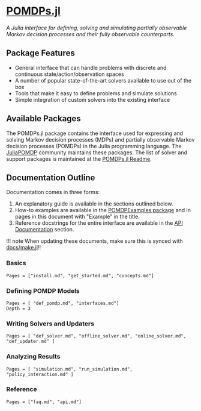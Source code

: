 # [POMDPs.jl](https://github.com/JuliaPOMDP/POMDPs.jl)
*A Julia interface for defining, solving and simulating partially observable Markov decision processes and their fully
observable counterparts.*

## Package Features

- General interface that can handle problems with discrete and continuous state/action/observation spaces
- A number of popular state-of-the-art solvers available to use out of the box
- Tools that make it easy to define problems and simulate solutions
- Simple integration of custom solvers into the existing interface

## Available Packages

The POMDPs.jl package contains the interface used for expressing and solving Markov decision processes (MDPs) and partially
observable Markov decision processes (POMDPs) in the Julia programming language. The
[JuliaPOMDP](https://github.com/JuliaPOMDP) community maintains these packages.
The list of solver and support packages is maintained at the [POMDPs.jl Readme](https://github.com/JuliaPOMDP/POMDPs.jl#supported-packages).

## Documentation Outline

Documentation comes in three forms:
1. An explanatory guide is available in the sections outlined below.
2. How-to examples are available in the [POMDPExamples package](https://github.com/JuliaPOMDP/POMDPExamples.jl) and in pages in this document with "Example" in the title.
3. Reference docstrings for the entire interface are available in the [API Documentation](@ref) section.

!!! note
    When updating these documents, make sure this is synced with [docs/make.jl](https://github.com/JuliaPOMDP/POMDPs.jl/blob/master/docs/make.jl)!!

### Basics

```@contents
Pages = ["install.md", "get_started.md", "concepts.md"]
```

### Defining POMDP Models

```@contents
Pages = [ "def_pomdp.md", "interfaces.md"]
Depth = 3
```

### Writing Solvers and Updaters

```@contents
Pages = [ "def_solver.md", "offline_solver.md", "online_solver.md", "def_updater.md" ]
```

### Analyzing Results

```@contents
Pages = [ "simulation.md", "run_simulation.md", "policy_interaction.md" ]
```

### Reference

```@contents
Pages = ["faq.md", "api.md"]
```
